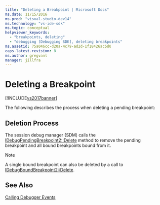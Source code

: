 ```yaml
---
title: "Deleting a Breakpoint | Microsoft Docs"
ms.date: 11/15/2016
ms.prod: "visual-studio-dev14"
ms.technology: "vs-ide-sdk"
ms.topic: conceptual
helpviewer_keywords: 
  - "breakpoints, deleting"
  - "debugging [Debugging SDK], deleting breakpoints"
ms.assetid: 75a046cc-d20a-4c79-ad2d-1f18426ac5d0
caps.latest.revision: 8
ms.author: gregvanl
manager: jillfra
---
```

# Deleting a Breakpoint
[!INCLUDE[vs2017banner](../../includes/vs2017banner.md)]

The following describes the process when deleting a pending breakpoint:  
  
## Deletion Process  
 The session debug manager (SDM) calls the [IDebugPendingBreakpoint2::Delete](../../extensibility/debugger/reference/idebugpendingbreakpoint2-delete.md) method to remove the pending breakpoint and all bound breakpoints bound from it.  
  
> [!NOTE]
> A single bound breakpoint can also be deleted by a call to [IDebugBoundBreakpoint2::Delete](../../extensibility/debugger/reference/idebugboundbreakpoint2-delete.md).  
  
## See Also  
 [Calling Debugger Events](../../extensibility/debugger/calling-debugger-events.md)
